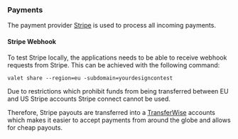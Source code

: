 ### Payments

The payment provider [Stripe](https://stripe.com/) is used to process all incoming payments.

#### Stripe Webhook

To test Stripe locally, the applications needs to be able to receive webhook requests from Stripe. This can be achieved
with the following command:

```
valet share --region=eu -subdomain=yourdesigncontest
```

Due to restrictions which prohibit funds from being transferred between EU and US Stripe accounts Stripe connect
cannot be used.

Therefore, Stripe payouts are transferred into a [TransferWise](https://transferwise.com/) accounts which makes it easier to accept payments from
around the globe and allows for cheap payouts. 
